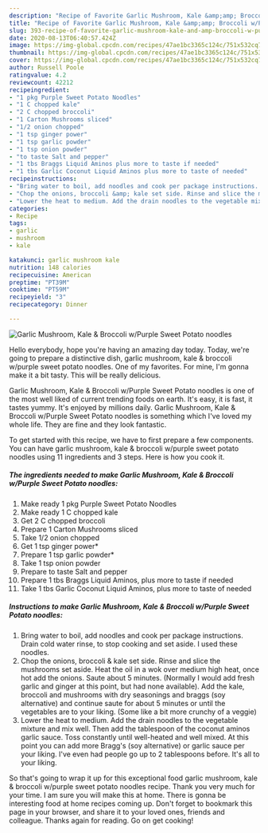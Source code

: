 ```yaml
---
description: "Recipe of Favorite Garlic Mushroom, Kale &amp;amp; Broccoli w/Purple Sweet Potato noodles"
title: "Recipe of Favorite Garlic Mushroom, Kale &amp;amp; Broccoli w/Purple Sweet Potato noodles"
slug: 393-recipe-of-favorite-garlic-mushroom-kale-and-amp-broccoli-w-purple-sweet-potato-noodles
date: 2020-08-13T06:40:57.424Z
image: https://img-global.cpcdn.com/recipes/47ae1bc3365c124c/751x532cq70/garlic-mushroom-kale-broccoli-wpurple-sweet-potato-noodles-recipe-main-photo.jpg
thumbnail: https://img-global.cpcdn.com/recipes/47ae1bc3365c124c/751x532cq70/garlic-mushroom-kale-broccoli-wpurple-sweet-potato-noodles-recipe-main-photo.jpg
cover: https://img-global.cpcdn.com/recipes/47ae1bc3365c124c/751x532cq70/garlic-mushroom-kale-broccoli-wpurple-sweet-potato-noodles-recipe-main-photo.jpg
author: Russell Poole
ratingvalue: 4.2
reviewcount: 42212
recipeingredient:
- "1 pkg Purple Sweet Potato Noodles"
- "1 C chopped kale"
- "2 C chopped broccoli"
- "1 Carton Mushrooms sliced"
- "1/2 onion chopped"
- "1 tsp ginger power"
- "1 tsp garlic powder"
- "1 tsp onion powder"
- "to taste Salt and pepper"
- "1 tbs Braggs Liquid Aminos plus more to taste if needed"
- "1 tbs Garlic Coconut Liquid Aminos plus more to taste of needed"
recipeinstructions:
- "Bring water to boil, add noodles and cook per package instructions. Drain cold water rinse, to stop cooking and set aside. I used these noodles."
- "Chop the onions, broccoli &amp; kale set side. Rinse and slice the mushrooms set aside. Heat the oil in a wok over medium high heat, once hot add the onions. Saute about 5 minutes. (Normally I would add fresh garlic and ginger at this point, but had none available). Add the kale, broccoli and mushrooms with dry seasonings and braggs (soy alternative) and continue saute for about 5 minutes or until the vegetables are to your liking. (Some like a bit more crunchy of a veggie)"
- "Lower the heat to medium. Add the drain noodles to the vegetable mixture and mix well. Then add the tablespoon of the coconut aminos garlic sauce. Toss constantly until well-heated and well mixed. At this point you can add more Bragg&#39;s (soy alternative) or garlic sauce per your liking. I&#39;ve even had people go up to 2 tablespoons before. It&#39;s all to your liking."
categories:
- Recipe
tags:
- garlic
- mushroom
- kale

katakunci: garlic mushroom kale 
nutrition: 148 calories
recipecuisine: American
preptime: "PT39M"
cooktime: "PT59M"
recipeyield: "3"
recipecategory: Dinner

---
```



![Garlic Mushroom, Kale &amp; Broccoli w/Purple Sweet Potato noodles](https://img-global.cpcdn.com/recipes/47ae1bc3365c124c/751x532cq70/garlic-mushroom-kale-broccoli-wpurple-sweet-potato-noodles-recipe-main-photo.jpg)

Hello everybody, hope you're having an amazing day today. Today, we're going to prepare a distinctive dish, garlic mushroom, kale &amp; broccoli w/purple sweet potato noodles. One of my favorites. For mine, I'm gonna make it a bit tasty. This will be really delicious.

Garlic Mushroom, Kale &amp; Broccoli w/Purple Sweet Potato noodles is one of the most well liked of current trending foods on earth. It's easy, it is fast, it tastes yummy. It's enjoyed by millions daily. Garlic Mushroom, Kale &amp; Broccoli w/Purple Sweet Potato noodles is something which I've loved my whole life. They are fine and they look fantastic.




To get started with this recipe, we have to first prepare a few components. You can have garlic mushroom, kale &amp; broccoli w/purple sweet potato noodles using 11 ingredients and 3 steps. Here is how you cook it.

<!--inarticleads1-->

##### The ingredients needed to make Garlic Mushroom, Kale &amp; Broccoli w/Purple Sweet Potato noodles:

1. Make ready 1 pkg Purple Sweet Potato Noodles
1. Make ready 1 C chopped kale
1. Get 2 C chopped broccoli
1. Prepare 1 Carton Mushrooms sliced
1. Take 1/2 onion chopped
1. Get 1 tsp ginger power*
1. Prepare 1 tsp garlic powder*
1. Take 1 tsp onion powder
1. Prepare to taste Salt and pepper
1. Prepare 1 tbs Braggs Liquid Aminos, plus more to taste if needed
1. Take 1 tbs Garlic Coconut Liquid Aminos, plus more to taste of needed




<!--inarticleads2-->

##### Instructions to make Garlic Mushroom, Kale &amp; Broccoli w/Purple Sweet Potato noodles:

1. Bring water to boil, add noodles and cook per package instructions. Drain cold water rinse, to stop cooking and set aside. I used these noodles.
1. Chop the onions, broccoli &amp; kale set side. Rinse and slice the mushrooms set aside. Heat the oil in a wok over medium high heat, once hot add the onions. Saute about 5 minutes. (Normally I would add fresh garlic and ginger at this point, but had none available). Add the kale, broccoli and mushrooms with dry seasonings and braggs (soy alternative) and continue saute for about 5 minutes or until the vegetables are to your liking. (Some like a bit more crunchy of a veggie)
1. Lower the heat to medium. Add the drain noodles to the vegetable mixture and mix well. Then add the tablespoon of the coconut aminos garlic sauce. Toss constantly until well-heated and well mixed. At this point you can add more Bragg&#39;s (soy alternative) or garlic sauce per your liking. I&#39;ve even had people go up to 2 tablespoons before. It&#39;s all to your liking.




So that's going to wrap it up for this exceptional food garlic mushroom, kale &amp; broccoli w/purple sweet potato noodles recipe. Thank you very much for your time. I am sure you will make this at home. There is gonna be interesting food at home recipes coming up. Don't forget to bookmark this page in your browser, and share it to your loved ones, friends and colleague. Thanks again for reading. Go on get cooking!
